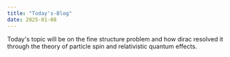 ```yaml
---
title: "Today's-Blog"
date: 2025-01-08
---
```

Today's topic will be on the fine structure problem and how dirac resolved it through the theory of particle spin and relativistic quantum effects.
